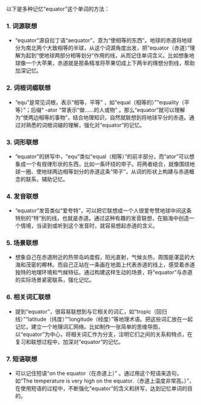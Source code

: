 以下是多种记忆“equator”这个单词的方法：
### 1. 词源联想
 - “equator”源自拉丁语“aequator”，意为“使相等的东西”。地球的赤道将地球分为南北两个大致相等的半球，从这个词源角度出发，把“equator（赤道）”理解为起到“使地球两部分相等划分”作用的线，从而记住单词含义。比如想象地球像一个大苹果，赤道就是那条精准将苹果切成上下两半的理想分割线，帮助加深记忆。

### 2. 词根词缀联想
 - “equ”是常见词根，表示“相等，平等” ，如“equal（相等的）”“equality（平等）”；后缀“ -ator ”常表示“做……的人或物” 。那么“equator”就可以理解为“使两边相等的事物”，结合地理知识，自然就联想到将地球平分的赤道。通过对熟悉的词根词缀的理解，强化对“equator”的记忆。

### 3. 词形联想
 - “equator”的拼写中，“equ”类似“equal（相等）”的前半部分，而“ator”可以想象成一个有规律形状的东西，比如一条环绕的带子。将两者结合，就像围绕地球一圈、使地球两边相等划分的赤道这条“带子”，从词的形状上构建与赤道概念的联系，辅助记忆。

### 4. 发音联想
 - “equator”发音类似“爱夸特”，可以把它联想成一个人很爱夸赞地球中间这条特别的“特”别的线，也就是赤道。通过这种有趣的发音联想，在脑海中创造一个情境，当读到或听到这个发音时，就容易想起赤道的含义。

### 5. 场景联想
 - 想象自己在赤道附近的热带岛屿度假，阳光直射，气候炎热，周围是湛蓝的大海和茂密的椰林。而自己正站在一条画在地面上代表赤道的线上，感受着赤道独特的地理环境和气候特征。通过构建这样生动的场景，将“equator”与赤道的实际场景紧密联系，强化记忆。

### 6. 相关词汇联想
 - 提到“equator”，很容易联想到与它相关的词汇，如“tropic（回归线）”“latitude（纬度）”“longitude（经度）”等地理术语。把这些词汇放在一起记忆，建立一个地理词汇网络。比如制作一张简单的思维导图，以“equator”为中心，将相关词汇作为分支，注明它们之间的关系和特点，在复习和联想过程中，加深对“equator”的记忆。

### 7. 短语联想
 - 可以记住短语“on the equator（在赤道上）” 。通过用这个短语来造句，如“The temperature is very high on the equator.（赤道上温度非常高。）”，在使用短语的过程中，不断强化“equator”的含义和拼写，达到记忆单词的目的。 